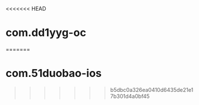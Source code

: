 <<<<<<< HEAD
# com.dd1yyg-oc
=======
# com.51duobao-ios
>>>>>>> b5dbc0a326ea0410d6435de21e17b301d4a0bf45
